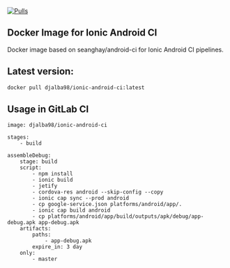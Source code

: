 <a href="https://hub.docker.com/repository/docker/djalba98/ionic-android-ci">
        <img src="https://img.shields.io/docker/pulls/djalba98/ionic-android-ci.svg?style=flat-square&color=brightgreen&logo=docker&logoColor=white"
            alt="Pulls"></a> 

## Docker Image for Ionic Android CI
Docker image based on seanghay/android-ci for Ionic Android CI pipelines.

## Latest version:
```sh
docker pull djalba98/ionic-android-ci:latest
```

## Usage in GitLab CI

```
image: djalba98/ionic-android-ci
    
stages:
    - build

assembleDebug:
    stage: build
    script:
        - npm install
        - ionic build
        - jetify
        - cordova-res android --skip-config --copy
        - ionic cap sync --prod android
        - cp google-service.json platforms/android/app/.
        - ionic cap build android
        - cp platforms/android/app/build/outputs/apk/debug/app-debug.apk app-debug.apk
    artifacts:
        paths:
            - app-debug.apk
        expire_in: 3 day
    only:
        - master
```
